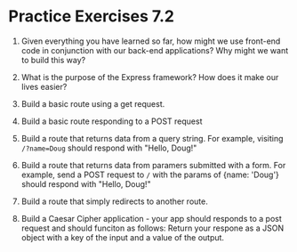 # Practice Exercises 7.2

1. Given everything you have learned so far, how might we use front-end code in conjunction with our back-end applications? Why might we want to build this way?

2. What is the purpose of the Express framework? How does it make our lives easier?

3. Build a basic route using a get request.

4. Build a basic route responding to a POST request

5. Build a route that returns data from a query string. For example, visiting `/?name=Doug` should respond with "Hello, Doug!"

6. Build a route that returns data from paramers submitted with a form. For example, send a POST request to `/` with the params of {name: 'Doug'} should respond with "Hello, Doug!"

7. Build a route that simply redirects to another route.

8. Build a Caesar Cipher application - your app should responds to a post request and should funciton as follows: Return your respone as a JSON object with a key of the input and a value of the output.

